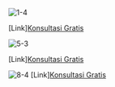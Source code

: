 ![1-4](https://user-images.githubusercontent.com/82723689/149630318-6cd25838-7ddf-465f-8d63-cb00b8637437.jpg)

[Link]<a href="web.whatsapp.com/">Konsultasi Gratis</a>
                        

![5-3](https://user-images.githubusercontent.com/82723689/149630339-80b828c9-bd98-4581-bd5d-9fbebeaac939.jpg)

[Link]<a href="web.whatsapp.com/">Konsultasi Gratis</a>


![8-4](https://user-images.githubusercontent.com/82723689/149630342-4b7ff189-3852-4921-b2a1-70f64930f23a.jpg)
[Link]<a href="web.whatsapp.com/">Konsultasi Gratis</a>
